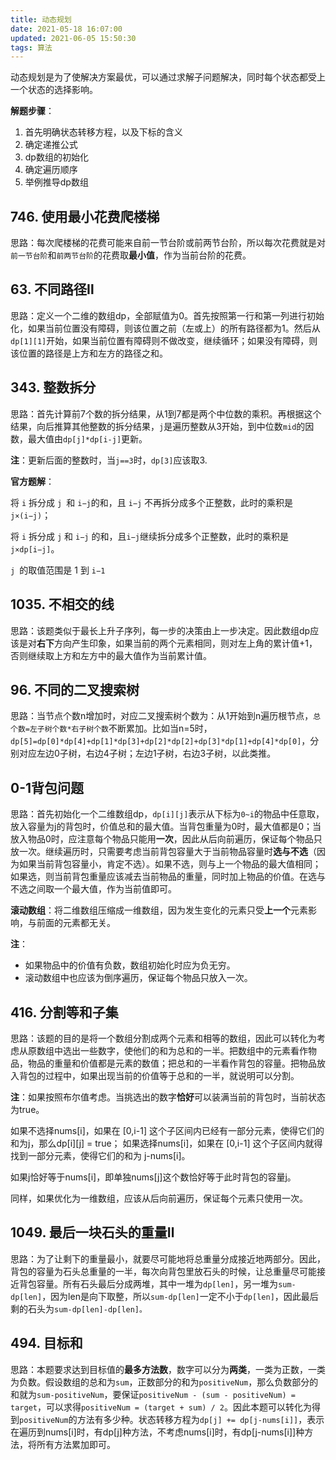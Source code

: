 ```yaml
---
title: 动态规划
date: 2021-05-18 16:07:00
updated: 2021-06-05 15:50:30
tags: 算法
---
```


动态规划是为了使解决方案最优，可以通过求解子问题解决，同时每个状态都受上一个状态的选择影响。

**解题步骤**：
1. 首先明确状态转移方程，以及下标的含义
2. 确定递推公式
3. dp数组的初始化
4. 确定遍历顺序
5. 举例推导dp数组

## 746. 使用最小花费爬楼梯
思路：每次爬楼梯的花费可能来自前一节台阶或前两节台阶，所以每次花费就是对`前一节台阶`和`前两节台阶`的花费取**最小值**，作为当前台阶的花费。

## 63. 不同路径Ⅱ
思路：定义一个二维的数组dp，全部赋值为0。首先按照第一行和第一列进行初始化，如果当前位置没有障碍，则该位置之前（左或上）的所有路径都为1。然后从`dp[1][1]`开始，如果当前位置有障碍则不做改变，继续循环；如果没有障碍，则该位置的路径是上方和左方的路径之和。

## 343. 整数拆分
思路：首先计算前7个数的拆分结果，从1到7都是两个中位数的乘积。再根据这个结果，向后推算其他整数的拆分结果，`j`是遍历整数从3开始，到中位数`mid`的因数，最大值由`dp[j]*dp[i-j]`更新。

**注**：更新后面的整数时，当`j==3`时，`dp[3]`应该取3.

**官方题解**：

将 `i` 拆分成 `j `和 `i−j`的和，且 `i−j` 不再拆分成多个正整数，此时的乘积是 `j×(i−j)`；

将 `i` 拆分成 `j` 和 `i−j` 的和，且` i−j `继续拆分成多个正整数，此时的乘积是 `j×dp[i−j]`。

 `j `的取值范围是 1 到 `i−1`

 ## 1035. 不相交的线
思路：该题类似于最长上升子序列，每一步的决策由上一步决定。因此数组dp应该是对**右下**方向产生印象，如果当前的两个元素相同，则对左上角的累计值+1，否则继续取上方和左方中的最大值作为当前累计值。

## 96. 不同的二叉搜索树

思路：当节点个数n增加时，对应二叉搜索树个数为：从1开始到n遍历根节点，`总个数=左子树个数*右子树个数`不断累加。比如当n=5时，`dp[5]=dp[0]*dp[4]+dp[1]*dp[3]+dp[2]*dp[2]+dp[3]*dp[1]+dp[4]*dp[0]`，分别对应左边0子树，右边4子树；左边1子树，右边3子树，以此类推。

## 0-1背包问题

思路：首先初始化一个二维数组dp，`dp[i][j]`表示从下标为`0~i`的物品中任意取，放入容量为j的背包时，价值总和的最大值。当背包重量为0时，最大值都是0；当放入物品0时，应注意每个物品只能用**一次**，因此从后向前遍历，保证每个物品只放一次。继续遍历时，只需要考虑当前背包容量大于当前物品容量时**选与不选**（因为如果当前背包容量小，肯定不选）。如果不选，则与上一个物品的最大值相同；如果选，则当前背包重量应该减去当前物品的重量，同时加上物品的价值。在选与不选之间取一个最大值，作为当前值即可。

**滚动数组**：将二维数组压缩成一维数组，因为发生变化的元素只受**上一个**元素影响，与前面的元素都无关。

**注**：
  - 如果物品中的价值有负数，数组初始化时应为负无穷。
  - 滚动数组中也应该为倒序遍历，保证每个物品只放入一次。

## 416. 分割等和子集

思路：该题的目的是将一个数组分割成两个元素和相等的数组，因此可以转化为考虑从原数组中选出一些数字，使他们的和为总和的一半。把数组中的元素看作物品，物品的重量和价值都是元素的数值；把总和的一半看作背包的容量。把物品放入背包的过程中，如果出现当前的价值等于总和的一半，就说明可以分割。

**注**：如果按照布尔值考虑。当挑选出的数字**恰好**可以装满当前的背包时，当前状态为true。

如果不选择nums[i]，如果在 [0,i-1] 这个子区间内已经有一部分元素，使得它们的和为j，那么dp[i][j] = true；
如果选择nums[i]，如果在 [0,i-1] 这个子区间内就得找到一部分元素，使得它们的和为 j-nums[i]。


如果j恰好等于nums[i]，即单独nums[j]这个数恰好等于此时背包的容量j。

同样，如果优化为一维数组，应该从后向前遍历，保证每个元素只使用一次。

## 1049. 最后一块石头的重量Ⅱ

思路：为了让剩下的重量最小，就要尽可能地将总重量分成接近地两部分。因此，背包的容量为石头总重量的一半，每次向背包里放石头的时候，让总重量尽可能接近背包容量。所有石头最后分成两堆，其中一堆为`dp[len]`，另一堆为`sum-dp[len]`，因为len是向下取整，所以`sum-dp[len]`一定不小于`dp[len]`，因此最后剩的石头为`sum-dp[len]-dp[len]。`

## 494. 目标和

思路：本题要求达到目标值的**最多方法数**，数字可以分为**两类**，一类为正数，一类为负数。假设数组的总和为`sum`，正数部分的和为`positiveNum`，那么负数部分的和就为`sum-positiveNum`，要保证`positiveNum - (sum - positiveNum) = target`，可以求得`positiveNum = (target + sum) / 2`。因此本题可以转化为得到`positiveNum`的方法有多少种。状态转移方程为`dp[j] += dp[j-nums[i]]`，表示在遍历到nums[i]时，有dp[j]种方法，不考虑nums[i]时，有dp[j-nums[i]]种方法，将所有方法累加即可。